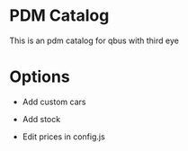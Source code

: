 # PDM Catalog

This is an pdm catalog for qbus with third eye



# Options

* Add custom cars

* Add stock

* Edit prices in config.js


